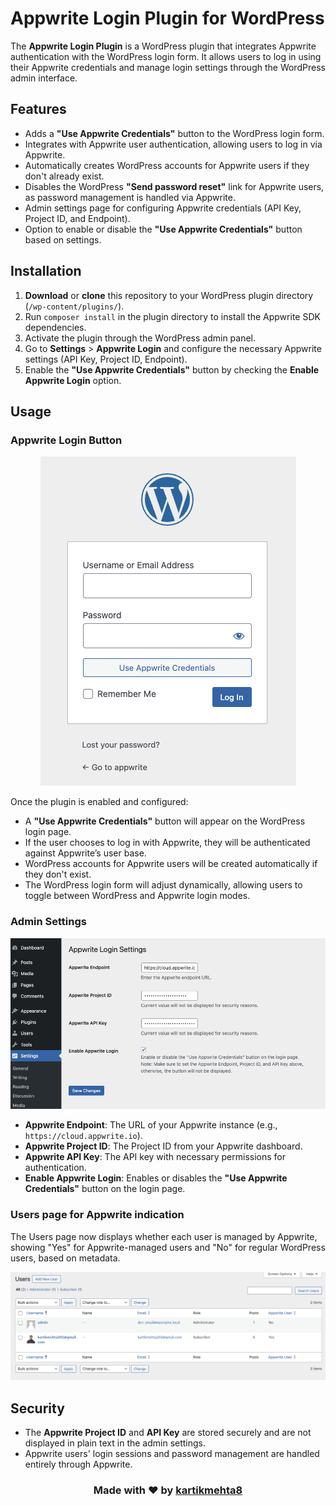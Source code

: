 # Appwrite Login Plugin for WordPress

The **Appwrite Login Plugin** is a WordPress plugin that integrates Appwrite authentication with the WordPress login form. It allows users to log in using their Appwrite credentials and manage login settings through the WordPress admin interface.

## Features

- Adds a **"Use Appwrite Credentials"** button to the WordPress login form.
- Integrates with Appwrite user authentication, allowing users to log in via Appwrite.
- Automatically creates WordPress accounts for Appwrite users if they don't already exist.
- Disables the WordPress **"Send password reset"** link for Appwrite users, as password management is handled via Appwrite.
- Admin settings page for configuring Appwrite credentials (API Key, Project ID, and Endpoint).
- Option to enable or disable the **"Use Appwrite Credentials"** button based on settings.

## Installation

1. **Download** or **clone** this repository to your WordPress plugin directory (`/wp-content/plugins/`).
2. Run `composer install` in the plugin directory to install the Appwrite SDK dependencies.
3. Activate the plugin through the WordPress admin panel.
4. Go to **Settings** > **Appwrite Login** and configure the necessary Appwrite settings (API Key, Project ID, Endpoint).
5. Enable the **"Use Appwrite Credentials"** button by checking the **Enable Appwrite Login** option.

## Usage

### Appwrite Login Button

<p align="center">
  <img src="/assets/images/login.png" alt="login" />
</p>

Once the plugin is enabled and configured:
- A **"Use Appwrite Credentials"** button will appear on the WordPress login page.
- If the user chooses to log in with Appwrite, they will be authenticated against Appwrite’s user base.
- WordPress accounts for Appwrite users will be created automatically if they don't exist.
- The WordPress login form will adjust dynamically, allowing users to toggle between WordPress and Appwrite login modes.

### Admin Settings

![Settings](./assets/images/settings.png)

- **Appwrite Endpoint**: The URL of your Appwrite instance (e.g., `https://cloud.appwrite.io`).
- **Appwrite Project ID**: The Project ID from your Appwrite dashboard.
- **Appwrite API Key**: The API key with necessary permissions for authentication.
- **Enable Appwrite Login**: Enables or disables the **"Use Appwrite Credentials"** button on the login page.

### Users page for Appwrite indication

The Users page now displays whether each user is managed by Appwrite, showing "Yes" for Appwrite-managed users and "No" for regular WordPress users, based on metadata.

![Users](./assets/images/users.png)

## Security

- The **Appwrite Project ID** and **API Key** are stored securely and are not displayed in plain text in the admin settings.
- Appwrite users' login sessions and password management are handled entirely through Appwrite.

<h3>
  <p align="center">
    Made with ❤️ by <a href="https://mrmehta.in">kartikmehta8</a>
  </p>
</h3>
